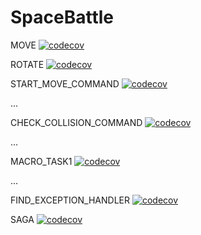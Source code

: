 # SpaceBattle

MOVE [![codecov](https://codecov.io/gh/egor951769794/SpaceBattle/branch/move2/graph/badge.svg?token=V44VRLBEG8)](https://codecov.io/gh/egor951769794/SpaceBattle)

ROTATE [![codecov](https://codecov.io/gh/egor951769794/SpaceBattle/branch/rotate/graph/badge.svg?token=V44VRLBEG8)](https://codecov.io/gh/egor951769794/SpaceBattle)

START_MOVE_COMMAND [![codecov](https://codecov.io/github/egor951769794/SpaceBattle/branch/startmovecommand/graph/badge.svg?token=V44VRLBEG8)](https://codecov.io/github/egor951769794/SpaceBattle)

...

CHECK_COLLISION_COMMAND [![codecov](https://codecov.io/github/egor951769794/SpaceBattle/branch/check_collision_command/graph/badge.svg?token=V44VRLBEG8)](https://codecov.io/github/egor951769794/SpaceBattle)

...

MACRO_TASK1 [![codecov](https://codecov.io/github/egor951769794/SpaceBattle/branch/macro_task1/graph/badge.svg?token=V44VRLBEG8)](https://codecov.io/github/egor951769794/SpaceBattle)

...

FIND_EXCEPTION_HANDLER [![codecov](https://codecov.io/github/egor951769794/SpaceBattle/branch/find_exception_handler/graph/badge.svg?token=V44VRLBEG8)](https://codecov.io/github/egor951769794/SpaceBattle)

SAGA [![codecov](https://codecov.io/github/egor951769794/SpaceBattle/branch/sagaCommand/graph/badge.svg?token=V44VRLBEG8)](https://codecov.io/github/egor951769794/SpaceBattle)
